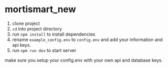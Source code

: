 # mortismart_new
1. clone project
2. `cd` into project directory
3. run `npm install` to install dependencies
4. rename `example_config.env` to `config.env` and add your information and api keys.
5. run `npm run dev` to start server

make sure you setup your config.env with your own api and database keys.
